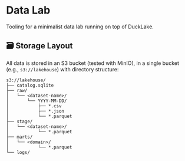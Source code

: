 # Data Lab

Tooling for a minimalist data lab running on top of DuckLake.

## 🗃️ Storage Layout

All data is stored in an S3 bucket (tested with MinIO), in a single bucket (e.g., `s3://lakehouse`) with directory structure:

```
s3://lakehouse/
├── catalog.sqlite
├── raw/
│   └── <dataset-name>/
│       └── YYYY-MM-DD/
│           ├── *.csv
│           ├── *.json
│           └── *.parquet
├── stage/
│   └── <dataset-name>/
│           └── *.parquet
├── marts/
│   └── <domain>/
│           └── *.parquet
└── logs/
```
